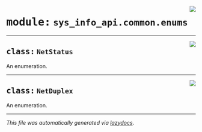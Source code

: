 <!-- markdownlint-disable -->

<a href="../src/sys_info_api/common/enums.py#L0"><img align="right" style="float:right;" src="https://img.shields.io/badge/-source-cccccc?style=flat-square"></a>

# <kbd>module:</kbd> `sys_info_api.common.enums`






---

<a href="../src/sys_info_api/common/enums.py#L18"><img align="right" style="float:right;" src="https://img.shields.io/badge/-source-cccccc?style=flat-square"></a>

## <kbd>class:</kbd> `NetStatus`
An enumeration. 





---

<a href="../src/sys_info_api/common/enums.py#L23"><img align="right" style="float:right;" src="https://img.shields.io/badge/-source-cccccc?style=flat-square"></a>

## <kbd>class:</kbd> `NetDuplex`
An enumeration. 







---

_This file was automatically generated via [lazydocs](https://github.com/ml-tooling/lazydocs)._
